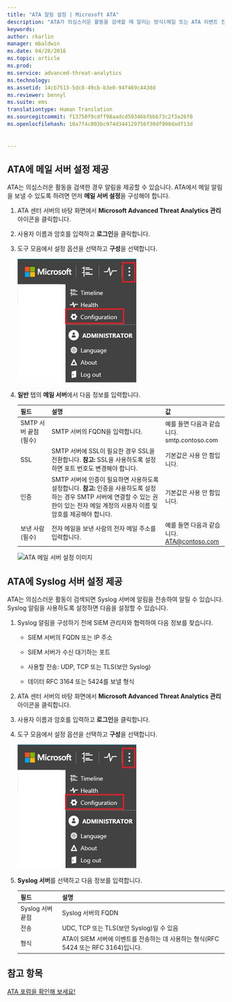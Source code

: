 ```yaml
---
title: "ATA 알림 설정 | Microsoft ATA"
description: "ATA가 의심스러운 활동을 검색할 때 알리는 방식(메일 또는 ATA 이벤트 전달)을 설명합니다."
keywords: 
author: rkarlin
manager: mbaldwin
ms.date: 04/28/2016
ms.topic: article
ms.prod: 
ms.service: advanced-threat-analytics
ms.technology: 
ms.assetid: 14cb7513-5dc8-49cb-b3e0-94f469c443dd
ms.reviewer: bennyl
ms.suite: ems
translationtype: Human Translation
ms.sourcegitcommit: f13750f9cdff98aadcd59346bfbbb73c2f3a26f0
ms.openlocfilehash: 10a7f4c003bc974d344129756f30df990dadf13d


---
```


## ATA에 메일 서버 설정 제공
ATA는 의심스러운 활동을 검색한 경우 알림을 제공할 수 있습니다. ATA에서 메일 알림을 보낼 수 있도록 하려면 먼저 **메일 서버 설정**을 구성해야 합니다.

1.  ATA 센터 서버의 바탕 화면에서 **Microsoft Advanced Threat Analytics 관리** 아이콘을 클릭합니다.

2.  사용자 이름과 암호를 입력하고 **로그인**을 클릭합니다.

3.  도구 모음에서 설정 옵션을 선택하고 **구성**을 선택합니다.

    ![ATA 구성 설정 아이콘](media/ATA-config-icon.JPG)

4.  **일반** 탭의 **메일 서버**에서 다음 정보를 입력합니다.

    |필드|설명|값|
    |---------|---------------|---------|
    |SMTP 서버 끝점(필수)|SMTP 서버의 FQDN을 입력합니다.|예를 들면 다음과 같습니다.<br />smtp.contoso.com|
    |SSL|SMTP 서버에 SSL이 필요한 경우 SSL을 전환합니다. **참고:** SSL을 사용하도록 설정하면 포트 번호도 변경해야 합니다.|기본값은 사용 안 함입니다.|
    |인증|SMTP 서버에 인증이 필요하면 사용하도록 설정합니다. **참고:** 인증을 사용하도록 설정하는 경우 SMTP 서버에 연결할 수 있는 권한이 있는 전자 메일 계정의 사용자 이름 및 암호를 제공해야 합니다.|기본값은 사용 안 함입니다.|
    |보낸 사람(필수)|전자 메일을 보낸 사람의 전자 메일 주소를 입력합니다.|예를 들면 다음과 같습니다.<br />ATA@contoso.com|
    ![ATA 메일 서버 설정 이미지](media/ATA-email-server.png)

## ATA에 Syslog 서버 설정 제공
ATA는 의심스러운 활동이 검색되면 Syslog 서버에 알림을 전송하여 알릴 수 있습니다. Syslog 알림을 사용하도록 설정하면 다음을 설정할 수 있습니다.

1.  Syslog 알림을 구성하기 전에 SIEM 관리자와 협력하여 다음 정보를 찾습니다.

    -   SIEM 서버의 FQDN 또는 IP 주소

    -   SIEM 서버가 수신 대기하는 포트

    -   사용할 전송: UDP, TCP 또는 TLS(보안 Syslog)

    -   데이터 RFC 3164 또는 5424를 보낼 형식

2.  ATA 센터 서버의 바탕 화면에서 **Microsoft Advanced Threat Analytics 관리** 아이콘을 클릭합니다.

3.  사용자 이름과 암호를 입력하고 **로그인**을 클릭합니다.

4.  도구 모음에서 설정 옵션을 선택하고 **구성**을 선택합니다.

    ![ATA 구성 설정 아이콘](media/ATA-config-icon.JPG)

5.  **Syslog 서버**를 선택하고 다음 정보를 입력합니다.

    |필드|설명|
    |---------|---------------|
    |Syslog 서버 끝점|Syslog 서버의 FQDN|
    |전송|UDC, TCP 또는 TLS(보안 Syslog)일 수 있음|
    |형식|ATA이 SIEM 서버에 이벤트를 전송하는 데 사용하는 형식(RFC 5424 또는 RFC 3164)입니다.|





## 참고 항목
[ATA 포럼을 확인해 보세요!](https://social.technet.microsoft.com/Forums/security/home?forum=mata)



<!--HONumber=Jul16_HO4-->



